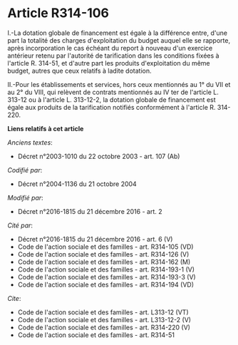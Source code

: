 # Article R314-106

I.-La dotation globale de financement est égale à la différence entre, d'une part la totalité des charges d'exploitation du
budget auquel elle se rapporte, après incorporation le cas échéant du report à nouveau d'un exercice antérieur retenu par
l'autorité de tarification dans les conditions fixées à l'article R. 314-51, et d'autre part les produits d'exploitation du
même budget, autres que ceux relatifs à ladite dotation. 

II.-Pour les établissements et services, hors ceux mentionnés au 1° du VII et au 2° du VIII, qui relèvent de contrats
mentionnés au IV ter de l'article L. 313-12 ou à l'article L. 313-12-2, la dotation globale de financement est égale aux
produits de la tarification notifiés conformément à l'article R. 314-220.

**Liens relatifs à cet article**

_Anciens textes_:

  - Décret n°2003-1010 du 22 octobre 2003 - art. 107 (Ab)

_Codifié par_:

  - Décret n°2004-1136 du 21 octobre 2004

_Modifié par_:

  - Décret n°2016-1815 du 21 décembre 2016 - art. 2

_Cité par_:

  - Décret n°2016-1815 du 21 décembre 2016 - art. 6 (V)
  - Code de l'action sociale et des familles - art. R314-105 (VD)
  - Code de l'action sociale et des familles - art. R314-126 (V)
  - Code de l'action sociale et des familles - art. R314-162 (M)
  - Code de l'action sociale et des familles - art. R314-193-1 (V)
  - Code de l'action sociale et des familles - art. R314-193-3 (V)
  - Code de l'action sociale et des familles - art. R314-194 (VD)

_Cite_:

  - Code de l'action sociale et des familles - art. L313-12 (VT)
  - Code de l'action sociale et des familles - art. L313-12-2 (V)
  - Code de l'action sociale et des familles - art. R314-220 (V)
  - Code de l'action sociale et des familles - art. R314-51
